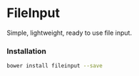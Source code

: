 # FileInput

Simple, lightweight, ready to use file input.

### Installation

```bash
bower install fileinput --save
```
